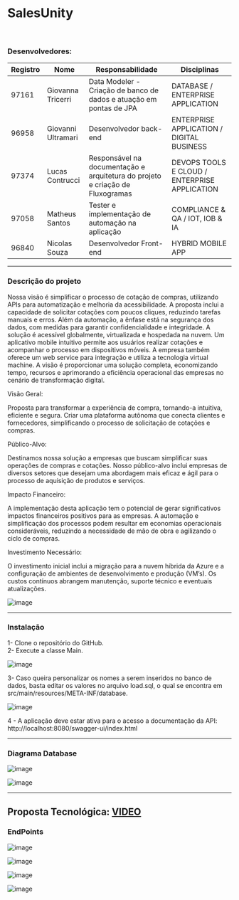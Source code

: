 # SalesUnity

<br>

### Desenvolvedores:
| Registro | Nome  | Responsabilidade | Disciplinas|
| ------------- | ------------- | ------------- | ------------- |
| 97161 | Giovanna Tricerri | Data Modeler - Criação de banco de dados e atuação em pontas de JPA | DATABASE / ENTERPRISE APPLICATION |
| 96958 | Giovanni Ultramari | Desenvolvedor back-end | ENTERPRISE APPLICATION / DIGITAL BUSINESS  |
| 97374 |Lucas Contrucci | Responsável na documentação e arquitetura do projeto e criação de Fluxogramas | DEVOPS TOOLS E CLOUD / ENTERPRISE APPLICATION |
| 97058 | Matheus Santos | Tester e implementação de automação na aplicação | COMPLIANCE & QA /  IOT, IOB & IA |
| 96840 | Nicolas Souza | Desenvolvedor Front-end | HYBRID MOBILE APP |


---

### Descrição do projeto

Nossa visão é simplificar o processo de cotação de compras, utilizando APIs para automatização e melhoria da acessibilidade. A proposta inclui a capacidade de solicitar cotações com poucos cliques, reduzindo tarefas manuais e erros. Além da automação, a ênfase está na segurança dos dados, com medidas para garantir confidencialidade e integridade. A solução é acessível globalmente, virtualizada e hospedada na nuvem. Um aplicativo mobile intuitivo permite aos usuários realizar cotações e acompanhar o processo em dispositivos móveis. A empresa também oferece um web service para integração e utiliza a tecnologia virtual machine. A visão é proporcionar uma solução completa, economizando tempo, recursos e aprimorando a eficiência operacional das empresas no cenário de transformação digital.

Visão Geral:

Proposta para transformar a experiência de compra, tornando-a intuitiva, eficiente e segura. Criar uma plataforma autônoma que conecta clientes e fornecedores, simplificando o processo de solicitação de cotações e compras.


Público-Alvo:

Destinamos nossa solução a empresas que buscam simplificar suas operações de compras e cotações. Nosso público-alvo inclui empresas de diversos setores que desejam uma abordagem mais eficaz e ágil para o processo de aquisição de produtos e serviços.

Impacto Financeiro:

A implementação desta aplicação tem o potencial de gerar significativos impactos financeiros positivos para as empresas. A automação e simplificação dos processos podem resultar em economias operacionais consideráveis, reduzindo a necessidade de mão de obra e agilizando o ciclo de compras.

Investimento Necessário:

O investimento inicial inclui a migração para a nuvem híbrida da Azure e a configuração de ambientes de desenvolvimento e produção (VM’s). Os custos contínuos abrangem manutenção, suporte técnico e eventuais atualizações.

![image](https://github.com/Lucascontrucci/SalesUnity/assets/146679003/746dd785-f0bf-4166-a973-f3c7a37ebe44)


---

### Instalação <br>

1- Clone o repositório do GitHub. <br>
2- Execute a classe Main. <br>

![image](https://github.com/Lucascontrucci/SalesUnity/assets/146679003/43e82884-8d69-4b83-a89d-b93c68b10857)


3- Caso queira personalizar os nomes a serem inseridos no banco de dados, basta editar os valores no arquivo load.sql, o qual se encontra em src/main/resources/META-INF/database. <br>

![image](https://github.com/Lucascontrucci/SalesUnity/assets/146679003/e5c3643f-f2c1-4e95-9335-41f1fe08279b)

4 - A aplicação deve estar ativa para o acesso a documentação da API: http://localhost:8080/swagger-ui/index.html


---


### Diagrama Database <br>

![image](https://github.com/Lucascontrucci/SalesUnity/assets/146679003/f96cc51f-aaf7-4fd6-b6f6-2b7f6464ede9)

![image](https://github.com/Lucascontrucci/SalesUnity/assets/146679003/b158bc0e-0dce-48e1-ba59-268c5278c7d6)



---

Proposta Tecnológica: 
[VIDEO](https://www.youtube.com/watch?v=SJLdBj19P7Y)
---

### EndPoints

![image](https://github.com/Lucascontrucci/SalesUnity/assets/146679003/82a91673-5c29-486e-8eb0-3db9a7143df8)

![image](https://github.com/Lucascontrucci/SalesUnity/assets/146679003/6574d7ea-9b74-4044-9fd0-aa25d4b3bb73)

![image](https://github.com/Lucascontrucci/SalesUnity/assets/146679003/4b780fe8-e6bd-4f4c-b960-0df205ed3c9a)

![image](https://github.com/Lucascontrucci/SalesUnity/assets/146679003/9c6d15c9-80e8-4adb-8aff-351a92bec486)
